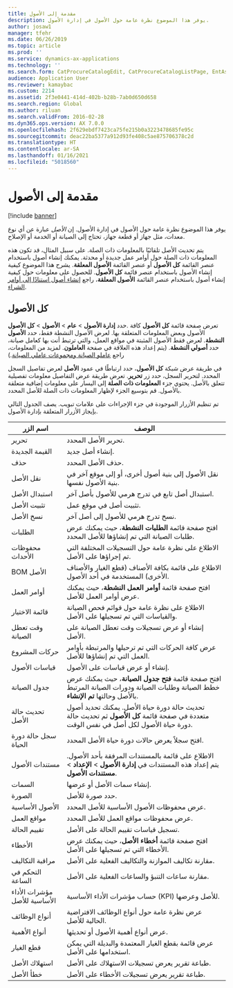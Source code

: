 ```yaml
---
title: مقدمة إلى الأصول
description: يوفر هذا الموضوع نظرة عامة حول الأصول في إدارة الأصول.
author: josaw1
manager: tfehr
ms.date: 06/26/2019
ms.topic: article
ms.prod: ''
ms.service: dynamics-ax-applications
ms.technology: ''
ms.search.form: CatProcureCatalogEdit, CatProcureCatalogListPage, EntAssetTimeline, EntAssetObjectTableLookup, EntAssetObjectTableParent, EntAssetObjectOverview, EntAssetObjectImage, EntAssetObjectTable, EntAssetLifecycleStateLog, EntAssetObjectWorkOrderActive, EntAssetObjectAttribute
audience: Application User
ms.reviewer: kamaybac
ms.custom: 2214
ms.assetid: 2f3e0441-414d-402b-b28b-7ab0d650d658
ms.search.region: Global
ms.author: riluan
ms.search.validFrom: 2016-02-28
ms.dyn365.ops.version: AX 7.0.0
ms.openlocfilehash: 2f629ebdf7423ca75fe215b0a3223478685fe95c
ms.sourcegitcommit: deac22ba5377a912d93fe408c5ae875706378c2d
ms.translationtype: HT
ms.contentlocale: ar-SA
ms.lasthandoff: 01/16/2021
ms.locfileid: "5018560"
---
```

# <a name="introduction-to-assets"></a>مقدمة إلى الأصول

[!include [banner](../../includes/banner.md)]

 

يوفر هذا الموضوع نظرة عامة حول الأصول في إدارة الأصول. إن *الأصل* عبارة عن أي نوع معدات، مثل جهاز أو قطعة جهاز، تحتاج إلى الصيانة أو الخدمة أو الإصلاح.

يتم تحديث الأصل تلقائيًا بالمعلومات ذات الصلة. على سبيل المثال، قد تكون هذه المعلومات ذات الصلة حول أوامر عمل جديدة أو محدثة. يمكنك إنشاء أصول باستخدام عنصر القائمة **كل الأصول‬** أو عنصر القائمة **الأصول المعلقة**. يشرح هذا الموضوع كيفية إنشاء الأصول باستخدام عنصر قائمة **كل الأصول**. للحصول على معلومات حول كيفية إنشاء أصول باستخدام عنصر القائمة **الأصول المعلقة**، راجع [إنشاء أصول استنادًا إلى أوامر الشراء](../objects/create-objects-based-on-purchase-orders.md).

## <a name="all-assets"></a>كل الأصول

حدد **إدارة الأصول** \> **عام** \> **الأصول** \> **كل الأصول‏‎**. تعرض صفحة قائمة **كل الأصول** كافة الأصول وبعض المعلومات المتعلقة بها. لعرض الأصول النشطة فقط، حدد **الأصول النشطة**. لعرض فقط الأصول المثبتة في مواقع العمل، والتي ترتبط أنت بها كعامل صيانة، حدد **أصولي النشطة**. (يتم إعداد هذه العلاقة في صفحة **العاملون**. لمزيد من المعلومات، راجع [عاملو الصيانة ومجموعات عاملي الصيانة](../setup-for-objects/workers-and-worker-groups.md).)

في طريقة عرض شبكة **كل الأصول**، حدد ارتباطًا في عمود **الأصل** لعرض تفاصيل السجل المحدد. لتحرير السجل، حدد زر **تحرير**. تعرض طريقة عرض التفاصيل معلومات تفصيلية تتعلق بالأصل. يحتوي جزء **المعلومات ذات الصلة** إلى اليسار على معلومات إضافية متعلقة بالأصول. قم بتوسيع الجزء لإظهار المعلومات ذات الصلة للأصل المحدد.

تم تنظيم الأزرار الموجودة في جزء الإجراءات على علامات تبويب. يصف الجدول التالي بإيجاز الأزرار المتعلقة بإدارة الأصول.

| اسم الزر          | الوصف                                                                                                                                                       |
|----------------------|-------------------------------------------------------------------------------------------------------------------------------------------------------------------|
| تحرير                 | تحرير الأصل المحدد.                                                                                                                                         |
| القيمة الجديدة                  | إنشاء أصل جديد.                                                                                                                                                |
| حذف               | حذف الأصل المحدد.                                                                                                                                       |
| نقل الأصل           | نقل الأصول إلى بنية أصول أخرى، أو إلى موقع آخر في بنية الأصول نفسها.                                                                                         |
| استبدال الأصل        | استبدال أصل تابع في تدرج هرمي للأصول بأصل آخر.                                                                                                  |
| تثبيت الأصل        | تثبيت أصل في موقع عمل.                                                                                                                          |
| نسخ الأصل           | نسخ تدرج هرمي للأصول إلى أصل آخر.                                                                                                                          |
| الطلبات             | افتح صفحة قائمة **الطلبات النشطة**، حيث يمكنك عرض طلبات الصيانة التي تم إنشاؤها للأصل المحدد.                                                                         |
| محفوظات الأحداث        | الاطلاع على نظرة عامة حول التسجيلات المختلفة التي تم إجراؤها على الأصل.                                                                                                         |
| BOM الأصل            | الاطلاع على قائمة بكافة الأصناف (قطع الغيار والأصناف الأخرى) المستخدمة في أحد الأصول.                                                                                  |
| أوامر العمل          | افتح صفحة قائمة **أوامر العمل النشطة**، حيث يمكنك عرض أوامر العمل للأصل.                                                                                        |
| قائمة الاختيار            | الاطلاع على نظرة عامة حول قوائم فحص الصيانة والقياسات التي تم تسجيلها على الأصل.                                                                                                 |
| وقت تعطل الصيانة | إنشاء أو عرض تسجيلات وقت تعطل الصيانة على الأصل.                                                                                                       |
| حركات المشروع | عرض كافة الحركات التي تم ترحيلها والمرتبطة بأوامر العمل التي تم إنشاؤها للأصل.                                                                                       |
| قياسات الأصول       | إنشاء أو عرض قياسات على الأصول.                                                                                                               |
| جدول الصيانة | افتح صفحة قائمة **فتح جدول الصيانة**، حيث يمكنك عرض خطط الصيانة وطلبات الصيانة ودورات الصيانة المرتبط بالأصل وحالتها **تم الإنشاء**. |
| تحديث حالة الأصل   | تحديث حالة دورة حياة الأصل. يمكنك تحديد أصول متعددة في صفحة قائمة **كل الأصول** ثم تحديث حالة دورة حياة الأصول لكل أصل في نفس الوقت.              |
| سجل حالة دورة الحياة  | افتح سجلاً يعرض حالات دورة حياة الأصل المحدد.                                                                                                                 |
| مستندات الأصول      | الاطلاع على قائمة بالمستندات المرفقة بأحد الأصول. يتم إعداد هذه المستندات في **إدارة الأصول** \> **الإعداد** \> **مستندات الأصول**.                 |
| السمات           | إنشاء سمات الأصل أو عرضها.                                                                                                                             |
| الصورة                | حدد صورة للأصل.                                                                                                                                   |
| الأصول الأساسية        | عرض محفوظات الأصول الأساسية للأصل المحدد.                                                                                                                |
| مواقع العمل | عرض محفوظات مواقع العمل للأصل المحدد.                                                                                                          |
| تقييم الحالة | تسجيل قياسات تقييم الحالة على الأصل.                                                                                                         |
| الأخطاء               | افتح صفحة قائمة **أخطاء الأصل**، حيث يمكنك عرض الأخطاء التي تم تسجيلها على الأصل.                                                                                             |
| مراقبة التكاليف         | مقارنة تكاليف الموازنة والتكاليف الفعلية على الأصل.                                                                                                              |
| التحكم في الساعة         | مقارنة ساعات التنبؤ والساعات الفعلية على الأصل.                                                                                                              |
| مؤشرات الأداء الأساسية للأصل           | حساب مؤشرات الأداء الأساسية (KPI) للأصل وعرضها.                                                                                              |
| أنواع الوظائف            | عرض نظرة عامة حول أنواع الوظائف الافتراضية الحالية للأصل.                                                                                                            |
| أنواع الأهمية    | عرض أنواع أهمية الأصول أو تحديثها.                                                                                                                              |
| قطع الغيار          | عرض قائمة بقطع الغيار المعتمدة والبديلة التي يمكن استخدامها على الأصل.                                                                               |
| استهلاك الأصل    | طباعة تقرير يعرض تسجيلات الاستهلاك على الأصل.                                                                                                |
| خطأ الأصل          | طباعة تقرير يعرض تسجيلات الأخطاء على الأصل.                                                                                                      |
